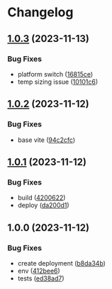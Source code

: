# Changelog

## [1.0.3](https://github.com/mpaupulaire4/sleuth/compare/v1.0.2...v1.0.3) (2023-11-13)


### Bug Fixes

* platform switch ([16815ce](https://github.com/mpaupulaire4/sleuth/commit/16815cec70d736cff1a224608a53fc8a6bfe4238))
* temp sizing issue ([10101c6](https://github.com/mpaupulaire4/sleuth/commit/10101c60549c0deb246f5a2ff9989a8535d2c710))

## [1.0.2](https://github.com/mpaupulaire4/sleuth/compare/v1.0.1...v1.0.2) (2023-11-12)


### Bug Fixes

* base vite ([94c2cfc](https://github.com/mpaupulaire4/sleuth/commit/94c2cfcd434efb3e072d69a14718a451a58621d2))

## [1.0.1](https://github.com/mpaupulaire4/sleuth/compare/v1.0.0...v1.0.1) (2023-11-12)


### Bug Fixes

* build ([4200622](https://github.com/mpaupulaire4/sleuth/commit/42006224971051c866ec1055eeeab81a3a5920f6))
* deploy ([da200d1](https://github.com/mpaupulaire4/sleuth/commit/da200d1e084f98a475ef5273421de12d5eefe11f))

## 1.0.0 (2023-11-12)


### Bug Fixes

* create deployment ([b8da34b](https://github.com/mpaupulaire4/sleuth/commit/b8da34bed47f6a8091fc7d0eaea2ef48e5a957e0))
* env ([412bee6](https://github.com/mpaupulaire4/sleuth/commit/412bee6ae6de8a67cc8658bf5c607dfb30aac2ca))
* tests ([ed38ad7](https://github.com/mpaupulaire4/sleuth/commit/ed38ad78cd044bb570e0ad14a2fe8cb011d837d2))
